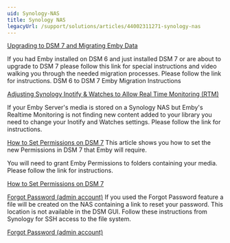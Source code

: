 ```yaml
---
uid: Synology-NAS
title: Synology NAS
legacyUrl: /support/solutions/articles/44002311271-synology-nas
---
```


[Upgrading to DSM 7 and Migrating Emby Data](https://emby.media/community/index.php?/topic/99745-dsm-6-to-dsm-7-emby-migration-instructions/)

If you had Emby installed on DSM 6 and just installed DSM 7 or are about to upgrade to DSM 7 please follow this link for special instructions and video walking you through the needed migration processes. Please follow the link for instructions.
DSM 6 to DSM 7 Emby Migration Instructions



[Adjusting Synology Inotify & Watches to Allow Real Time Monitoring (RTM)](https://emby.media/community/index.php?/topic/106276-fix-for-rtm-not-working-caused-by-limited-inotify-instanceswatches/#comment-1118343)

If your Emby Server's media is stored on a Synology NAS but Emby's Realtime Monitoring is not finding new content added to your library you need to change your Inotify and Watches settings.  Please follow the link for instructions.


[How to Set Permissions on DSM 7](https://support.emby.media/a/solutions/articles/44002313183)
This article shows you how to set the new Permissions in DSM 7 that Emby will require.

You will need to grant Emby Permissions to folders containing your media.
Please follow the link for instructions.

[How to Set Permissions on DSM 7](https://support.emby.media/a/solutions/articles/44002313183)


[Forgot Password (admin account)](https://kb.synology.com/en-global/DSM/tutorial/How_to_login_to_DSM_with_root_permission_via_SSH_Telnet)
If you used the Forgot Password feature a file will be created on the NAS containing a link to reset your password. This location is not available in the DSM GUI.  Follow these instructions from Synology for SSH access to the file system.

[Forgot Password (admin account)](https://kb.synology.com/en-global/DSM/tutorial/How_to_login_to_DSM_with_root_permission_via_SSH_Telnet)